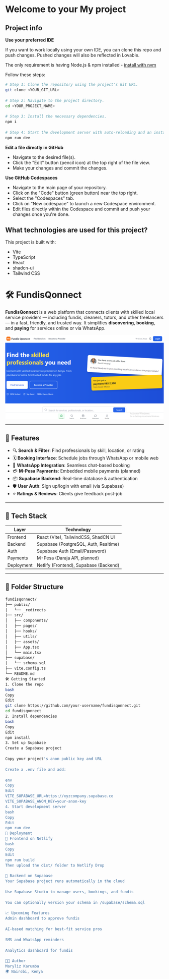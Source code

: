 # Welcome to your My project

## Project info

**Use your preferred IDE**

If you want to work locally using your own IDE, you can clone this repo and push changes. Pushed changes will also be reflected in Lovable.

The only requirement is having Node.js & npm installed - [install with nvm](https://github.com/nvm-sh/nvm#installing-and-updating)

Follow these steps:

```sh
# Step 1: Clone the repository using the project's Git URL.
git clone <YOUR_GIT_URL>

# Step 2: Navigate to the project directory.
cd <YOUR_PROJECT_NAME>

# Step 3: Install the necessary dependencies.
npm i

# Step 4: Start the development server with auto-reloading and an instant preview.
npm run dev
```

**Edit a file directly in GitHub**

- Navigate to the desired file(s).
- Click the "Edit" button (pencil icon) at the top right of the file view.
- Make your changes and commit the changes.

**Use GitHub Codespaces**

- Navigate to the main page of your repository.
- Click on the "Code" button (green button) near the top right.
- Select the "Codespaces" tab.
- Click on "New codespace" to launch a new Codespace environment.
- Edit files directly within the Codespace and commit and push your changes once you're done.

## What technologies are used for this project?

This project is built with:

- Vite
- TypeScript
- React
- shadcn-ui
- Tailwind CSS

# 🛠️ FundisQonnect

**FundisQonnect** is a web platform that connects clients with skilled local service providers — including fundis, cleaners, tutors, and other freelancers — in a fast, friendly, and trusted way. It simplifies **discovering**, **booking**, and **paying** for services online or via WhatsApp.

![FundisQonnect Screenshot](./public/screenshot.png) <!-- Replace with actual screenshot if available -->

---

## 🚀 Features

- 🔍 **Search & Filter**: Find professionals by skill, location, or rating
- 🗓️ **Booking Interface**: Schedule jobs through WhatsApp or mobile web
- 💬 **WhatsApp Integration**: Seamless chat-based booking
- 💳 **M-Pesa Payments**: Embedded mobile payments (planned)
- 📦 **Supabase Backend**: Real-time database & authentication
- 🛡️ **User Auth**: Sign up/login with email (via Supabase)
- ⭐ **Ratings & Reviews**: Clients give feedback post-job

---

## 🧰 Tech Stack

| Layer        | Technology                             |
|--------------|-----------------------------------------|
| Frontend     | React (Vite), TailwindCSS, ShadCN UI    |
| Backend      | Supabase (PostgreSQL, Auth, Realtime)   |
| Auth         | Supabase Auth (Email/Password)          |
| Payments     | M-Pesa (Daraja API, planned)            |
| Deployment   | Netlify (Frontend), Supabase (Backend)  |

---

## 📂 Folder Structure

```bash
fundisqonnect/
├── public/
│   └── _redirects
├── src/
│   ├── components/
│   ├── pages/
│   ├── hooks/
│   ├── utils/
│   ├── assets/
│   ├── App.tsx
│   └── main.tsx
├── supabase/
│   └── schema.sql
├── vite.config.ts
└── README.md
🛠️ Getting Started
1. Clone the repo
bash
Copy
Edit
git clone https://github.com/your-username/fundisqonnect.git
cd fundisqonnect
2. Install dependencies
bash
Copy
Edit
npm install
3. Set up Supabase
Create a Supabase project

Copy your project's anon public key and URL

Create a .env file and add:

env
Copy
Edit
VITE_SUPABASE_URL=https://xyzcompany.supabase.co
VITE_SUPABASE_ANON_KEY=your-anon-key
4. Start development server
bash
Copy
Edit
npm run dev
🧪 Deployment
🔹 Frontend on Netlify
bash
Copy
Edit
npm run build
Then upload the dist/ folder to Netlify Drop

🔹 Backend on Supabase
Your Supabase project runs automatically in the cloud

Use Supabase Studio to manage users, bookings, and fundis

You can optionally version your schema in /supabase/schema.sql

📈 Upcoming Features
Admin dashboard to approve fundis

AI-based matching for best-fit service pros

SMS and WhatsApp reminders

Analytics dashboard for fundis

👩‍💻 Author
Maryliz Karumba
🌍 Nairobi, Kenya